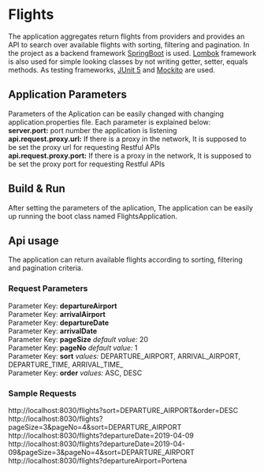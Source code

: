 # Flights
The application aggregates return flights from providers and provides an API to search over available flights with sorting, filtering and pagination. 
In the project as a backend framework [SpringBoot](https://spring.io/projects/spring-boot) is used. [Lombok](https://projectlombok.org/) framework is also used for simple looking classes by not writing getter, setter, equals methods.
As testing frameworks, [JUnit 5](https://junit.org/junit5/) and [Mockito](https://site.mockito.org/) are used.          

## Application Parameters 
Parameters of the Aplication can be easily changed with changing application.properties file. Each parameter is explained below: <br />
**server.port:** port number the application is listening <br />
**api.request.proxy.url:** If there is a proxy in the network, It is supposed to be set the proxy url for requesting Restful APIs <br />
**api.request.proxy.port:** If there is a proxy in the network, It is supposed to be set the proxy port for requesting Restful APIs <br />

## Build & Run 
After setting the parameters of the aplication, The application can be easily up running the boot class named FlightsApplication.  

## Api usage
The application can return available flights according to sorting, filtering and pagination criteria. 
### Request Parameters
Parameter Key: **departureAirport** <br />
Parameter Key: **arrivalAirport** <br />
Parameter Key: **departureDate** <br />
Parameter Key: **arrivalDate** <br />
Parameter Key: **pageSize** _default value:_ 20 <br />
Parameter Key: **pageNo** _default value:_ 1 <br />
Parameter Key: **sort**  _values:_ DEPARTURE_AIRPORT, ARRIVAL_AIRPORT, DEPARTURE_TIME, ARRIVAL_TIME_ <br />
Parameter Key: **order** _values:_ ASC, DESC <br />

### Sample Requests 
http://localhost:8030/flights?sort=DEPARTURE_AIRPORT&order=DESC <br />
http://localhost:8030/flights?pageSize=3&pageNo=4&sort=DEPARTURE_AIRPORT <br />
http://localhost:8030/flights?departureDate=2019-04-09 <br />
http://localhost:8030/flights?departureDate=2019-04-09&pageSize=3&pageNo=4&sort=DEPARTURE_AIRPORT <br />
http://localhost:8030/flights?departureAirport=Portena <br />

 


